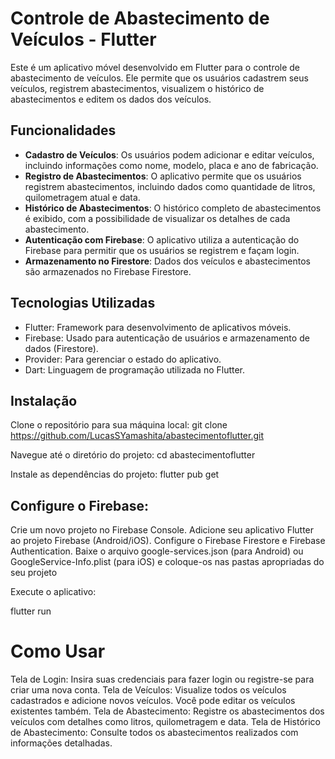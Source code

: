 # Controle de Abastecimento de Veículos - Flutter

Este é um aplicativo móvel desenvolvido em Flutter para o controle de abastecimento de veículos. Ele permite que os usuários cadastrem seus veículos, registrem abastecimentos, visualizem o histórico de abastecimentos e editem os dados dos veículos.

## Funcionalidades

- **Cadastro de Veículos**: Os usuários podem adicionar e editar veículos, incluindo informações como nome, modelo, placa e ano de fabricação.
- **Registro de Abastecimentos**: O aplicativo permite que os usuários registrem abastecimentos, incluindo dados como quantidade de litros, quilometragem atual e data.
- **Histórico de Abastecimentos**: O histórico completo de abastecimentos é exibido, com a possibilidade de visualizar os detalhes de cada abastecimento.
- **Autenticação com Firebase**: O aplicativo utiliza a autenticação do Firebase para permitir que os usuários se registrem e façam login.
- **Armazenamento no Firestore**: Dados dos veículos e abastecimentos são armazenados no Firebase Firestore.

## Tecnologias Utilizadas

- Flutter: Framework para desenvolvimento de aplicativos móveis.
- Firebase: Usado para autenticação de usuários e armazenamento de dados (Firestore).
- Provider: Para gerenciar o estado do aplicativo.
- Dart: Linguagem de programação utilizada no Flutter.

## Instalação

Clone o repositório para sua máquina local:
   git clone https://github.com/LucasSYamashita/abastecimentoflutter.git

Navegue até o diretório do projeto:
cd abastecimentoflutter

Instale as dependências do projeto:
flutter pub get

## Configure o Firebase:
Crie um novo projeto no Firebase Console.
Adicione seu aplicativo Flutter ao projeto Firebase (Android/iOS).
Configure o Firebase Firestore e Firebase Authentication.
Baixe o arquivo google-services.json (para Android) ou GoogleService-Info.plist (para iOS) e coloque-os nas pastas apropriadas do seu projeto

Execute o aplicativo:

flutter run

# Como Usar
Tela de Login: Insira suas credenciais para fazer login ou registre-se para criar uma nova conta.
Tela de Veículos: Visualize todos os veículos cadastrados e adicione novos veículos. Você pode editar os veículos existentes também.
Tela de Abastecimento: Registre os abastecimentos dos veículos com detalhes como litros, quilometragem e data.
Tela de Histórico de Abastecimento: Consulte todos os abastecimentos realizados com informações detalhadas.

